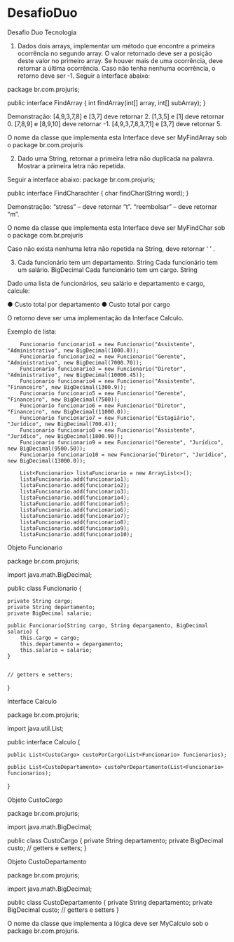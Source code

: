 # DesafioDuo

Desafio Duo Tecnologia

1) Dados dois arrays, implementar um método que encontre a primeira ocorrência no segundo array.
O valor retornado deve ser a posição deste valor no primeiro array.
Se houver mais de uma ocorrência, deve retornar a última ocorrência.
Caso não tenha nenhuma ocorrência, o retorno deve ser -1.
Seguir a interface abaixo:

package br.com.projuris;
 
public interface FindArray {
	int findArray(int[] array, int[] subArray);
}
 
Demonstração:
[4,9,3,7,8] e [3,7] deve retornar 2.
[1,3,5] e [1] deve retornar 0.
[7,8,9] e [8,9,10] deve retornar -1.
[4,9,3,7,8,3,7,1] e [3,7] deve retornar 5.
 
 O nome da classe que implementa esta Interface deve ser MyFindArray sob o package br.com.projuris



2) Dado uma String, retornar a primeira letra não duplicada na palavra.
Mostrar a primeira letra não repetida.
 
Seguir a interface abaixo:
package br.com.projuris;
 
public interface FindCharachter {
	char findChar(String word);
}
 
 
Demonstração:
“stress” – deve retornar “t”.
“reembolsar” – deve retornar “m”.
 
  O nome da classe que implementa esta Interface deve ser MyFindChar sob o package com.br.projuris

Caso não exista nenhuma letra não repetida na String, deve retornar ‘ ’ .
 
 3) Cada funcionário tem um departamento. String
Cada funcionário tem um salário. BigDecimal
Cada funcionário tem um cargo. String

Dado uma lista de funcionários, seu salário e departamento e cargo, calcule:
 
●	Custo total por departamento
●	Custo total por cargo
 
O retorno deve ser uma implementação da Interface Calculo.


Exemplo de lista:


		Funcionario funcionario1 = new Funcionario("Assistente", "Administrativo", new BigDecimal(1000.0));
		Funcionario funcionario2 = new Funcionario("Gerente", "Administrativo", new BigDecimal(7000.70));
		Funcionario funcionario3 = new Funcionario("Diretor", "Administrativo", new BigDecimal(10000.45));
		Funcionario funcionario4 = new Funcionario("Assistente", "Financeiro", new BigDecimal(1300.9));
		Funcionario funcionario5 = new Funcionario("Gerente", "Financeiro", new BigDecimal(7500));
		Funcionario funcionario6 = new Funcionario("Diretor", "Financeiro", new BigDecimal(11000.0));
		Funcionario funcionario7 = new Funcionario("Estagiário", "Jurídico", new BigDecimal(700.4));
		Funcionario funcionario8 = new Funcionario("Assistente", "Jurídico", new BigDecimal(1800.90));
		Funcionario funcionario9 = new Funcionario("Gerente", "Jurídico", new BigDecimal(9500.50));
		Funcionario funcionario10 = new Funcionario("Diretor", "Jurídico", new BigDecimal(13000.0));
		
		List<Funcionario> listaFuncionario = new ArrayList<>();
		listaFuncionario.add(funcionario1);
		listaFuncionario.add(funcionario2);
		listaFuncionario.add(funcionario3);
		listaFuncionario.add(funcionario4);
		listaFuncionario.add(funcionario5);
		listaFuncionario.add(funcionario6);
		listaFuncionario.add(funcionario7);
		listaFuncionario.add(funcionario8);
		listaFuncionario.add(funcionario9);
		listaFuncionario.add(funcionario10);



Objeto Funcionario

package br.com.projuris;

import java.math.BigDecimal;

public class Funcionario {

	private String cargo;
	private String departamento;
	private BigDecimal salario;

	public Funcionario(String cargo, String depargamento, BigDecimal salario) {
		this.cargo = cargo;
		this.departamento = depargamento;
		this.salario = salario;
	}


	// getters e setters;
}

Interface Calculo

package br.com.projuris;

import java.util.List;

public interface Calculo {

	public List<CustoCargo> custoPorCargo(List<Funcionario> funcionarios);

	public List<CustoDepartamento> custoPorDepartamento(List<Funcionario> funcionarios);

}

Objeto CustoCargo

package br.com.projuris;

import java.math.BigDecimal;

public class CustoCargo {
	private String departamento;
	private BigDecimal custo;
	// getters e setters;
}

Objeto CustoDepartamento

package br.com.projuris;

import java.math.BigDecimal;

public class CustoDepartamento {
	private String departamento;
	private BigDecimal custo;
	// getters e setters
}


O nome da classe que implementa a lógica deve ser MyCalculo sob o package br.com.projuris.
